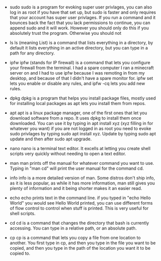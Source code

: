 - sudo 
sudo is a program for evoking super user privlages, you can also log in as root if you have that set up, but sudo is faster and only requires that your account has super user privlages.
If you run a command and it bounces back the fact that you lack permissions to continue, you can append sudo and it will work.  However you should only do this if you absolutely trust the program.
Otherwise you should not

- ls
ls (meaning List) is a command that lists everything in a directory, by default it lists everything in an active directory, 
but you can type in a path for any directory.

- ipfw
ipfw (stands for IP firewall) is a command that lets you configure your firewall from the terminal.
I had a spare computer I ran a minecraft server on and I had to use ipfw because 
I was remoting in from my desktop, and because of that I didn't have a spare monitor for.
ipfw set lets you enable or disable any rules, and ipfw -cq lets you add new rules.

- dpkg
dpkg is a program that helps you install package files, mostly used for installing local packages as apt lets you install them from repos.

- apt
apt is a linux package manager, one of the first ones that let you download software from a repo.  It uses dpkg to install them once downloaded.
You can use it by typing in apt install xyz (xyz filling in for whatever you want) if you are not logged in as root you need to evoke sudo privlages
by typing sudo apt install xyz.  Update by typing sudo apt update and then after sudo apt upgrade.  

- nano
nano is a terminal text editor.  It excells at letting you create shell scripts very quickly without needing to open a text editor. 

- man
man prints off the manual for whatever command you want to use. Typing in "man cd" will print the user manual for the command cd.

- info
info is a more detailed version of man.  Some distros don't ship info, as it is less popular, 
as while it has more information, man still gives you plenty of information and it being shorter makes it an easier read.

- echo
echo prints text in the command line.  if you typed in "echo Hello World" you would see Hello World printed, 
you can use different forms of flow control to control when stuff is printed.  This is very useful for shell scripts.

- cd
cd is a command that changes the directory that bash is currently accessing.  You can type in a relative path, or an absolute path.

- cp 
cp is a command that lets you copy a file from one location to another.  You first type in cp,
and then you type in the file you want to be copied, and then you type in the path of the location you want it to be copied to.